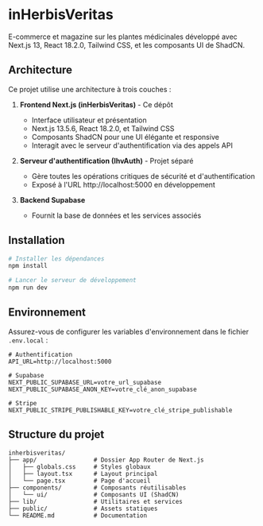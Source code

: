 # inHerbisVeritas

E-commerce et magazine sur les plantes médicinales développé avec Next.js 13, React 18.2.0, Tailwind CSS, et les composants UI de ShadCN.

## Architecture

Ce projet utilise une architecture à trois couches :

1. **Frontend Next.js (inHerbisVeritas)** - Ce dépôt
   - Interface utilisateur et présentation
   - Next.js 13.5.6, React 18.2.0, et Tailwind CSS
   - Composants ShadCN pour une UI élégante et responsive
   - Interagit avec le serveur d'authentification via des appels API

2. **Serveur d'authentification (IhvAuth)** - Projet séparé
   - Gère toutes les opérations critiques de sécurité et d'authentification
   - Exposé à l'URL http://localhost:5000 en développement

3. **Backend Supabase**
   - Fournit la base de données et les services associés

## Installation

```bash
# Installer les dépendances
npm install

# Lancer le serveur de développement
npm run dev
```

## Environnement

Assurez-vous de configurer les variables d'environnement dans le fichier `.env.local` :

```
# Authentification
API_URL=http://localhost:5000

# Supabase
NEXT_PUBLIC_SUPABASE_URL=votre_url_supabase
NEXT_PUBLIC_SUPABASE_ANON_KEY=votre_clé_anon_supabase

# Stripe
NEXT_PUBLIC_STRIPE_PUBLISHABLE_KEY=votre_clé_stripe_publishable
```

## Structure du projet

```
inherbisveritas/
├── app/                # Dossier App Router de Next.js
│   ├── globals.css     # Styles globaux
│   ├── layout.tsx      # Layout principal
│   └── page.tsx        # Page d'accueil
├── components/         # Composants réutilisables
│   └── ui/             # Composants UI (ShadCN)
├── lib/                # Utilitaires et services
├── public/             # Assets statiques
└── README.md           # Documentation
```
